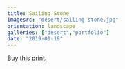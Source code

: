 ```yaml
---
title: Sailing Stone
imagesrc: "desert/sailing-stone.jpg"
orientation: landscape
galleries: ["desert","portfolio"]
date: "2019-01-19"
---
```


[Buy this print](https://weshargrovephotography.square.site/product/sailing-stone/12).
